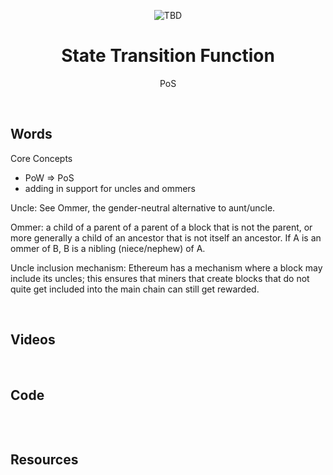 <div align="center">
    <p align="center">
        <img src="TBD" alt="TBD">  
    </p>
    <h1 align="center">
        State Transition Function
    </h1>
    <p align="center">
        PoS
    </p>
</div>
<br>

## Words

Core Concepts
- PoW => PoS
- adding in support for uncles and ommers

Uncle: See Ommer, the gender-neutral alternative to aunt/uncle.

Ommer: a child of a parent of a parent of a block that is not the parent, or more generally a child of an ancestor that is not itself an ancestor. If A is an ommer of B, B is a nibling (niece/nephew) of A.

Uncle inclusion mechanism: Ethereum has a mechanism where a block may include its uncles; this ensures that miners that create blocks that do not quite get included into the main chain can still get rewarded.

<br>

## Videos


<br>

## Code

```rust

```

<br>

## Resources

<br>
